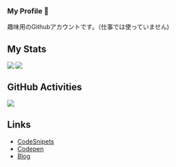 ### My Profile 🐲
趣味用のGithubアカウントです。（仕事では使っていません)
## My Stats
<a href="https://github.com/anuraghazra/github-readme-stats">
  <img align="left" src="https://github-readme-stats.vercel.app/api?username=rruryu&count_private=true&show_icons=true" />
</a>
<a href="https://github.com/anuraghazra/github-readme-stats">
    <img  src="https://github-readme-stats.vercel.app/api/top-langs/?username=rruryu&layout=compact&hide=ASP,shaderlab,tex&langs_count=8" />
</a><br>

## GitHub Activities
<img src="https://grass-graph.moshimo.works/images/rruryu.png" />


## Links
- [CodeSnipets](https://snippets.cacher.io/user/Rruryu)
- [Codepen](https://codepen.io/rruryu)
- [Blog](https://awesome-leavitt-53aaf7.netlify.app/)
